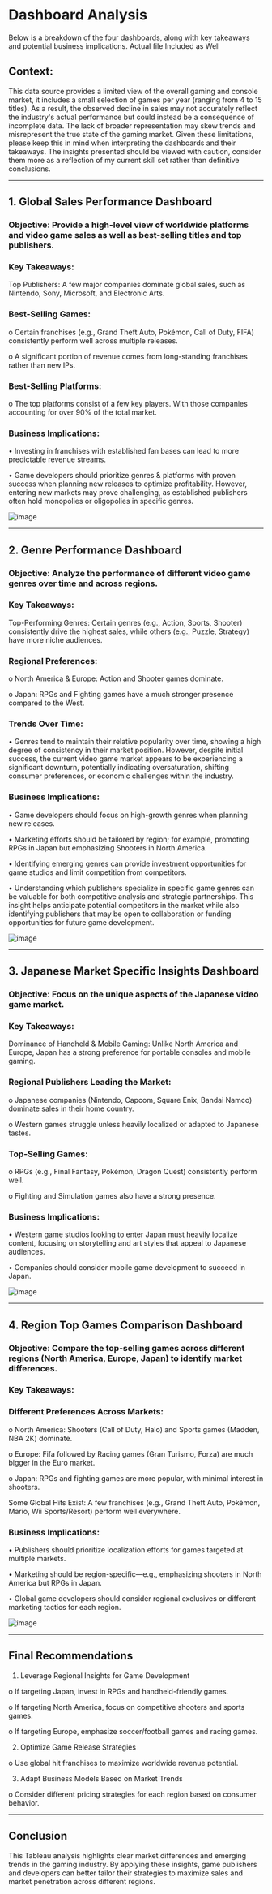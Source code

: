 # Dashboard Analysis
Below is a breakdown of the four dashboards, along with key takeaways and potential business implications. Actual file Included as Well

## Context:
This data source provides a limited view of the overall gaming and console market,  it includes a small selection of games per year (ranging from 4 to 15 titles). As a result, the observed decline in sales may not accurately reflect the industry's actual performance but could instead be a consequence of incomplete data. The lack of broader representation may skew trends and misrepresent the true state of the gaming market.
Given these limitations, please keep this in mind when interpreting the dashboards and their takeaways. The insights presented should be viewed with caution, consider them more as a reflection of my current skill set rather than definitive conclusions.

________________________________________

## 1. Global Sales Performance Dashboard
### Objective: Provide a high-level view of worldwide platforms and video game sales as well as best-selling titles and top publishers.

### Key Takeaways:
Top Publishers: A few major companies dominate global sales, such as Nintendo, Sony, Microsoft, and Electronic Arts.

### Best-Selling Games: 
o	Certain franchises (e.g., Grand Theft Auto, Pokémon, Call of Duty, FIFA) consistently perform well across multiple releases.

o	A significant portion of revenue comes from long-standing franchises rather than new IPs.

### Best-Selling Platforms: 
o	The top platforms consist of a few key players. With those companies accounting for over 90% of the total market.

### Business Implications:
•	Investing in franchises with established fan bases can lead to more predictable revenue streams.

•	Game developers should prioritize genres & platforms with proven success when planning new releases to optimize profitability. However, entering new markets may prove challenging, as established publishers often hold monopolies or oligopolies in specific genres.

![image](https://github.com/user-attachments/assets/912fe048-5083-4e64-9cc3-5c9eb12a0f69)

________________________________________
## 2. Genre Performance Dashboard
### Objective: Analyze the performance of different video game genres over time and across regions.
### Key Takeaways:
Top-Performing Genres: Certain genres (e.g., Action, Sports, Shooter) consistently drive the highest sales, while others (e.g., Puzzle, Strategy) have more niche audiences.

### Regional Preferences: 
o	North America & Europe: Action and Shooter games dominate.

o	Japan: RPGs and Fighting games have a much stronger presence compared to the West.

### Trends Over Time:  
•	Genres tend to maintain their relative popularity over time, showing a high degree of consistency in their market position. However, despite initial success, the current video game market appears to be experiencing a significant downturn, potentially indicating oversaturation, shifting consumer preferences, or economic challenges within the industry.


### Business Implications:
•	Game developers should focus on high-growth genres when planning new releases.

•	Marketing efforts should be tailored by region; for example, promoting RPGs in Japan but emphasizing Shooters in North America.

•	Identifying emerging genres can provide investment opportunities for game studios and limit competition from competitors.

•	Understanding which publishers specialize in specific game genres can be valuable for both competitive analysis and strategic partnerships. This insight helps anticipate potential competitors in the market while also identifying publishers that may be open to collaboration or funding opportunities for future game development.

![image](https://github.com/user-attachments/assets/84af69e8-c634-4887-a2fa-f9250400e36a)

________________________________________

## 3. Japanese Market Specific Insights Dashboard
### Objective: Focus on the unique aspects of the Japanese video game market.
### Key Takeaways:
Dominance of Handheld & Mobile Gaming: Unlike North America and Europe, Japan has a strong preference for portable consoles and mobile gaming.

### Regional Publishers Leading the Market: 
o	Japanese companies (Nintendo, Capcom, Square Enix, Bandai Namco) dominate sales in their home country.

o	Western games struggle unless heavily localized or adapted to Japanese tastes.


### Top-Selling Games: 
o	RPGs (e.g., Final Fantasy, Pokémon, Dragon Quest) consistently perform well.

o	Fighting and Simulation games also have a strong presence.

### Business Implications:
•	Western game studios looking to enter Japan must heavily localize content, focusing on storytelling and art styles that appeal to Japanese audiences.

•	Companies should consider mobile game development to succeed in Japan.

![image](https://github.com/user-attachments/assets/3ff46425-f534-4ec0-b2d8-625d8480c045)

________________________________________
## 4. Region Top Games Comparison Dashboard
### Objective: Compare the top-selling games across different regions (North America, Europe, Japan) to identify market differences.
### Key Takeaways:
### Different Preferences Across Markets: 
o	North America: Shooters (Call of Duty, Halo) and Sports games (Madden, NBA 2K) dominate.

o	Europe: Fifa followed by Racing games (Gran Turismo, Forza) are much bigger in the Euro market.

o	Japan: RPGs and fighting games are more popular, with minimal interest in shooters.

Some Global Hits Exist: A few franchises (e.g., Grand Theft Auto, Pokémon, Mario, Wii Sports/Resort) perform well everywhere.

### Business Implications:
•	Publishers should prioritize localization efforts for games targeted at multiple markets.

•	Marketing should be region-specific—e.g., emphasizing shooters in North America but RPGs in Japan.

•	Global game developers should consider regional exclusives or different marketing tactics for each region.

![image](https://github.com/user-attachments/assets/5da16b20-e9c0-418a-81e2-cbb7ca2c7646)

________________________________________
## Final Recommendations
1.	Leverage Regional Insights for Game Development

o	If targeting Japan, invest in RPGs and handheld-friendly games.

o	If targeting North America, focus on competitive shooters and sports games.

o	If targeting Europe, emphasize soccer/football games and racing games.

2.	Optimize Game Release Strategies

o	Use global hit franchises to maximize worldwide revenue potential.

3.	Adapt Business Models Based on Market Trends

o	Consider different pricing strategies for each region based on consumer behavior.


________________________________________
## Conclusion
This Tableau analysis highlights clear market differences and emerging trends in the gaming industry. By applying these insights, game publishers and developers can better tailor their strategies to maximize sales and market penetration across different regions.
